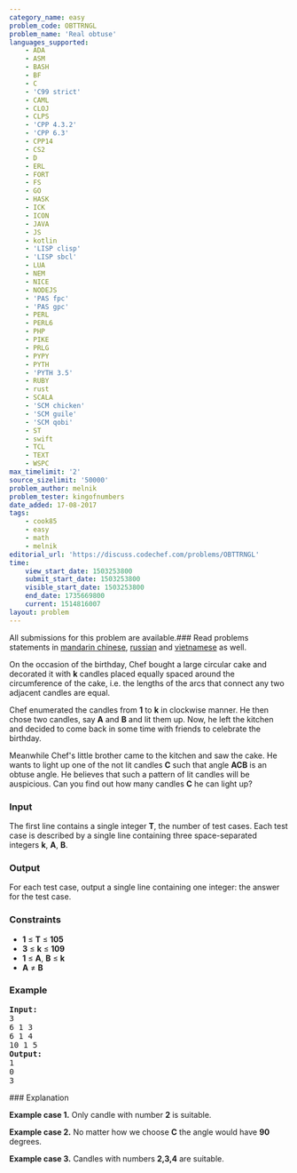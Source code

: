 ```yaml
---
category_name: easy
problem_code: OBTTRNGL
problem_name: 'Real obtuse'
languages_supported:
    - ADA
    - ASM
    - BASH
    - BF
    - C
    - 'C99 strict'
    - CAML
    - CLOJ
    - CLPS
    - 'CPP 4.3.2'
    - 'CPP 6.3'
    - CPP14
    - CS2
    - D
    - ERL
    - FORT
    - FS
    - GO
    - HASK
    - ICK
    - ICON
    - JAVA
    - JS
    - kotlin
    - 'LISP clisp'
    - 'LISP sbcl'
    - LUA
    - NEM
    - NICE
    - NODEJS
    - 'PAS fpc'
    - 'PAS gpc'
    - PERL
    - PERL6
    - PHP
    - PIKE
    - PRLG
    - PYPY
    - PYTH
    - 'PYTH 3.5'
    - RUBY
    - rust
    - SCALA
    - 'SCM chicken'
    - 'SCM guile'
    - 'SCM qobi'
    - ST
    - swift
    - TCL
    - TEXT
    - WSPC
max_timelimit: '2'
source_sizelimit: '50000'
problem_author: melnik
problem_tester: kingofnumbers
date_added: 17-08-2017
tags:
    - cook85
    - easy
    - math
    - melnik
editorial_url: 'https://discuss.codechef.com/problems/OBTTRNGL'
time:
    view_start_date: 1503253800
    submit_start_date: 1503253800
    visible_start_date: 1503253800
    end_date: 1735669800
    current: 1514816007
layout: problem
---
```

All submissions for this problem are available.### Read problems statements in [mandarin chinese](http://www.codechef.com/download/translated/COOK85/mandarin/OBTTRNGL.pdf), [russian](http://www.codechef.com/download/translated/COOK85/russian/OBTTRNGL.pdf) and [vietnamese](http://www.codechef.com/download/translated/COOK85/vietnamese/OBTTRNGL.pdf) as well.

On the occasion of the birthday, Chef bought a large circular cake and decorated it with  **k**  candles placed equally spaced around the circumference of the cake, i.e. the lengths of the arcs that connect any two adjacent candles are equal.

 Chef enumerated the candles from  **1** to  **k**  in clockwise manner. He then chose two candles, say  **A**  and  **B**  and lit them up. Now, he left the kitchen and decided to come back in some time with friends to celebrate the birthday.

Meanwhile Chef's little brother came to the kitchen and saw the cake. He wants to light up one of the not lit candles **C** such that angle  **ACB**  is an obtuse angle. He believes that such a pattern of lit candles will be auspicious. Can you find out how many candles **C** he can light up?

### Input

The first line contains a single integer **T**, the number of test cases. Each test case is described by a single line containing three space-separated integers **k**, **A**, **B**.

### Output

For each test case, output a single line containing one integer: the answer for the test case.

### Constraints

- **1** ≤ **T** ≤  **105**
- **3** ≤ **k** ≤  **109**
- **1** ≤ **A**, **B** ≤ **k**
- **A** ≠ **B**

### Example

<pre><b>Input:</b>
3
6 1 3
6 1 4
10 1 5
<b>Output:</b>
1
0
3
</pre>### Explanation

**Example case 1.** Only candle with number **2** is suitable.

**Example case 2.** No matter how we choose **C** the angle would have **90** degrees.

**Example case 3.** Candles with numbers **2,3,4** are suitable.
